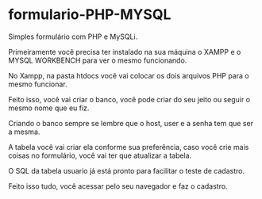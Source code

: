 # formulario-PHP-MYSQL
Simples formulário com PHP e MySQLi.

Primeiramente você precisa ter instalado na sua máquina o XAMPP e o MYSQL WORKBENCH 
para ver o mesmo funcionando.

No Xampp, na pasta htdocs você vai colocar os dois arquivos PHP para o mesmo
funcionar.

Feito isso, você vai criar o banco, você pode criar do seu jeito ou seguir o 
mesmo nome que eu fiz.

Criando o banco sempre se lembre que o host, user e a senha tem que ser a mesma.

A tabela você vai criar ela conforme sua preferência, caso você crie mais
coisas no formulário, você vai ter que atualizar a tabela.

O SQL da tabela usuario já está pronto para facilitar o teste de cadastro.

Feito isso tudo, você acessar pelo seu navegador e faz o cadastro.
